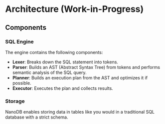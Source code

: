 # Architecture (Work-in-Progress)

## Components

### SQL Engine

The engine contains the following components:

* **Lexer**: Breaks down the SQL statement into tokens.
* **Parser**: Builds an AST (Abstract Syntax Tree) from tokens and performs semantic analysis of the SQL query.
* **Planner**: Builds an execution plan from the AST and optimizes it if possible.
* **Executor**: Executes the plan and collects results.

### Storage

NanoDB enables storing data in tables like you would in a traditional SQL database with a strict schema.
